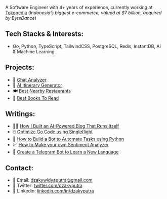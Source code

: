 A Software Engineer with 4+ years of experience, currently working at <a href="https://tokopedia.com" target="_blank">Tokopedia</a> (*Indonesia’s biggest e-commerce, valued at $7 billion, acquired by ByteDance*)

<!-- I spent the first 3 years of my career as a Data Engineer and a Data Scientist at <a href="https://kulina.id" target="_blank">Kulina</a> and <a href="https://telkom.co.id/" target="_blank">Telkom</a> respectively, then as a Software Engineer in the last 2 years. -->

## Tech Stacks & Interests:
- Go, Python, TypeScript, TailwindCSS, PostgreSQL, Redis, InstantDB, AI & Machine Learning

## Projects:
<!-- - 🖥️ <a href="https://screenshotweb.com/" target="_blank">Screenshot Web</a> -->
- 💬 <a href="https://chatanalyzer.app/" target="_blank">Chat Analyzer</a>
- 📃 <a href="https://itinerai.fly.dev/" target="_blank">AI Itinerary Generator</a>
- 🍽️ <a href="https://best-nearby-restaurants.herokuapp.com" target="_blank">Best Nearby Restaurants</a>
- 📔 <a href="https://bestbookstoread.info" target="_blank">Best Books To Read</a>

## Writings:
- ✍🏼 <a href="https://levelup.gitconnected.com/how-i-built-an-ai-powered-blog-that-runs-itself-339421fbd5d1" target="_blank">How I Built an AI-Powered Blog That Runs Itself</a>
- 🖱️ <a href="https://medium.com/gitconnected/optimize-your-go-code-using-singleflight-3f11a808324" target="_blank">Optimize Go Code using Singleflight</a>
- 🤖 <a href="https://medium.com/free-code-camp/how-to-build-a-bot-to-automate-your-mindless-tasks-using-python-and-google-bigquery-a34faf7fb74" target="_blank">How to Build a Bot to Automate Tasks using Python</a>
- 📈 <a href="https://medium.com/free-code-camp/how-to-make-your-own-sentiment-analyzer-using-python-and-googles-natural-language-api-9e91e1c493e" target="_blank">How to Make your own Sentiment Analyzer</a>
- 📝 <a href="https://medium.com/towards-data-science/create-a-telegram-bot-to-help-you-learn-a-new-language-aef10607b5f9" target="_blank">Create a Telegram Bot to Learn a New Language</a>

## Contact:
- 📩 Email: dzakywidyaputra@gmail.com
- 📱 Twitter: <a href="https://twitter.com/dzakyputra" target="_blank">twitter.com/dzakyputra</a>
- 💼 Linkedin: <a href="https://linkedin.com/in/dzakyputra" target="_blank">linkedin.com/in/dzakyputra</a>
